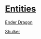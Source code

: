 # [Entities](/en_us/loot_table/entities/README.md)

[Ender Dragon](/en_us/loot_table/entities/ender_dragon.md)

[Shulker](/en_us/loot_table/entities/shulker.md)

